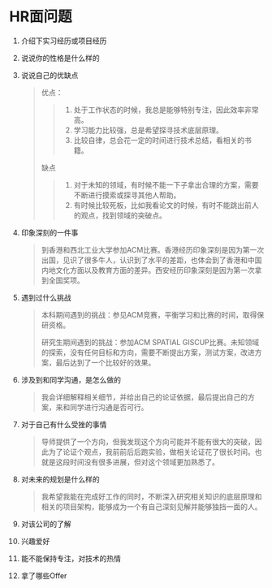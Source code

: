 # HR面问题

1. 介绍下实习经历或项目经历

2. 说说你的性格是什么样的

3. 说说自己的优缺点

   > 优点：
   >
   > > 1. 处于工作状态的时候，我总是能够特别专注，因此效率非常高。
   > > 2. 学习能力比较强，总是希望探寻技术底层原理。
   > > 3. 比较自律，总会花一定的时间进行技术总结，看相关的书籍。
   >
   > 缺点
   >
   > > 1. 对于未知的领域，有时候不能一下子拿出合理的方案，需要不断进行摸索或探寻其他人帮助。
   > > 2. 有时候比较死板，比如我看论文的时候，有时不能跳出前人的观点，找到领域的突破点。

4. 印象深刻的一件事

   > 到香港和西北工业大学参加ACM比赛。香港经历印象深刻是因为第一次出国，见识了很多牛人，认识到了水平的差距，也体会到了香港和中国内地文化方面以及教育方面的差异。西安经历印象深刻是因为第一次拿到全国奖项。

5. 遇到过什么挑战

   > 本科期间遇到的挑战：参见ACM竞赛，平衡学习和比赛的时间，取得保研资格。
   >
   > 研究生期间遇到的挑战：参加ACM SPATIAL GISCUP比赛。未知领域的探索，没有任何目标和方向，需要不断提出方案，测试方案，改进方案，最后达到了一个比较好的效果。

6. 涉及到和同学沟通，是怎么做的

   > 我会详细解释相关细节，并给出自己的论证依据，最后提出自己的方案，来和同学进行沟通是否可行。

7. 对于自己有什么受挫的事情

   > 导师提供了一个方向，但我发现这个方向可能并不能有很大的突破，因此为了论证个观点，我前前后后跑实验，做相关论证花了很长时间。也就是这段时间没有很多进展，但对这个领域更加熟悉了。

8. 对未来的规划是什么样的

   > 我希望我能在完成好工作的同时，不断深入研究相关知识的底层原理和相关的项目架构，能够成为一个有自己深刻见解并能够独挡一面的人。

9. 对该公司的了解

10. 兴趣爱好

11. 能不能保持专注，对技术的热情

12. 拿了哪些Offer